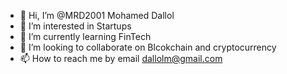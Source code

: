- 👋 Hi, I’m @MRD2001 Mohamed Dallol
- 👀 I’m interested in Startups
- 🌱 I’m currently learning FinTech
- 💞️ I’m looking to collaborate on Blcokchain and cryptocurrency 
- 📫 How to reach me by email dallolm@gmail.com

<!---
MRD2001/MRD2001 is a ✨ special ✨ repository because its `README.md` (this file) appears on your GitHub profile.
You can click the Preview link to take a look at your changes.
--->
